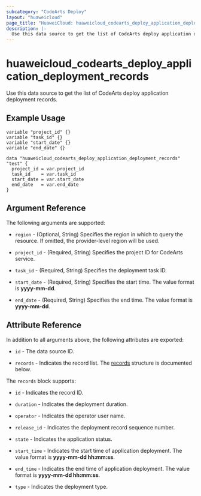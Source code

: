 ```yaml
---
subcategory: "CodeArts Deploy"
layout: "huaweicloud"
page_title: "HuaweiCloud: huaweicloud_codearts_deploy_application_deployment_records"
description: |-
  Use this data source to get the list of CodeArts deploy application deployment records.
---
```


# huaweicloud_codearts_deploy_application_deployment_records

Use this data source to get the list of CodeArts deploy application deployment records.

## Example Usage

```hcl
variable "project_id" {}
variable "task_id" {}
variable "start_date" {}
variable "end_date" {}

data "huaweicloud_codearts_deploy_application_deployment_records" "test" {
  project_id = var.project_id
  task_id    = var.task_id
  start_date = var.start_date
  end_date   = var.end_date
}
```

## Argument Reference

The following arguments are supported:

* `region` - (Optional, String) Specifies the region in which to query the resource.
  If omitted, the provider-level region will be used.

* `project_id` - (Required, String) Specifies the project ID for CodeArts service.

* `task_id` - (Required, String) Specifies the deployment task ID.

* `start_date` - (Required, String) Specifies the start time. The value format is **yyyy-mm-dd**.

* `end_date` - (Required, String) Specifies the end time. The value format is **yyyy-mm-dd**.

## Attribute Reference

In addition to all arguments above, the following attributes are exported:

* `id` - The data source ID.

* `records` - Indicates the record list.
  The [records](#attrblock--records) structure is documented below.

<a name="attrblock--records"></a>
The `records` block supports:

* `id` - Indicates the record ID.

* `duration` - Indicates the deployment duration.

* `operator` - Indicates the operator user name.

* `release_id` - Indicates the deployment record sequence number.

* `state` - Indicates the application status.

* `start_time` - Indicates the start time of application deployment. The value format is **yyyy-mm-dd hh:mm:ss**.

* `end_time` - Indicates the end time of application deployment. The value format is **yyyy-mm-dd hh:mm:ss**.

* `type` - Indicates the deployment type.
